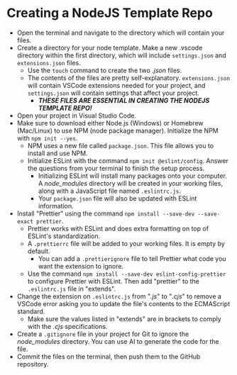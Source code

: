 # Creating a NodeJS Template Repo

* Open the terminal and navigate to the directory which will contain your files.
* Create a directory for your node template. Make a new .vscode directory within the first directory, which will include `settings.json` and `extensions.json` files.
  * Use the `touch` command to create the two _.json_ files.
  * The contents of the files are pretty self-explanatory. `extensions.json` will contain VSCode extensions needed for your project, and `settings.json` will contain settings that affect your project.
    * **_THESE FILES ARE ESSENTIAL IN CREATING THE NODEJS TEMPLATE REPO!_**
* Open your project in Visual Studio Code.
* Make sure to download either Node.js (Windows) or Homebrew (Mac/Linux) to use NPM (node package manager). Initialize the NPM with `npm init --yes`.
  * NPM uses a new file called `package.json`. This file allows you to install and use NPM.
  * Initialize ESLint with the command `npm init @eslint/config`. Answer the questions from your terminal to finish the setup process.
    * Initializing ESLint will install many packages onto your computer. A _node_modules_ directory will be created in your working files, along with a JavaScript file named `.eslintrc.js`.
    * Your `package.json` file will also be updated with ESLint information.
* Install "Prettier" using the command `npm install --save-dev --save-exact prettier`.
  * Prettier works with ESLint and does extra formatting on top of ESLint's standardization.
  * A `.prettierrc` file will be added to your working files. It is empty by default.
    * You can add a `.prettierignore` file to tell Prettier what code you want the extension to ignore.
  * Use the command `npm install --save-dev eslint-config-prettier` to configure Prettier with ESLint. Then add "prettier" to the `.eslintrc.js` file in "extends".
* Change the extension on `.eslintrc.js` from "_.js_" to "_.cjs_" to remove a VSCode error asking you to update the file's contents to the ECMAScript standard.
  * Make sure the values listed in "extends" are in brackets to comply with the _.cjs_ specifications.
* Create a `.gitignore` file in your project for Git to ignore the _node_modules_ directory. You can use AI to generate the code for the file.
* Commit the files on the terminal, then push them to the GitHub repository.
